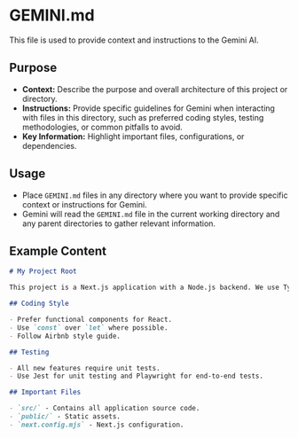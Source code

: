 # GEMINI.md

This file is used to provide context and instructions to the Gemini AI.

## Purpose

- **Context:** Describe the purpose and overall architecture of this project or directory.
- **Instructions:** Provide specific guidelines for Gemini when interacting with files in this directory, such as preferred coding styles, testing methodologies, or common pitfalls to avoid.
- **Key Information:** Highlight important files, configurations, or dependencies.

## Usage

- Place `GEMINI.md` files in any directory where you want to provide specific context or instructions for Gemini.
- Gemini will read the `GEMINI.md` file in the current working directory and any parent directories to gather relevant information.

## Example Content

```markdown
# My Project Root

This project is a Next.js application with a Node.js backend. We use TypeScript for all our code.

## Coding Style

- Prefer functional components for React.
- Use `const` over `let` where possible.
- Follow Airbnb style guide.

## Testing

- All new features require unit tests.
- Use Jest for unit testing and Playwright for end-to-end tests.

## Important Files

- `src/` - Contains all application source code.
- `public/` - Static assets.
- `next.config.mjs` - Next.js configuration.
```

